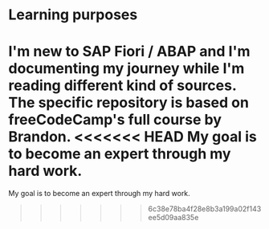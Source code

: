 # Learning purposes

I'm new to SAP Fiori / ABAP and I'm documenting my journey while I'm reading different kind of sources. The specific repository is based on freeCodeCamp's full course by Brandon.
<<<<<<< HEAD
My goal is to become an expert through my hard work.
=======
My goal is to become an expert through my hard work.
>>>>>>> 6c38e78ba4f28e8b3a199a02f143ee5d09aa835e
